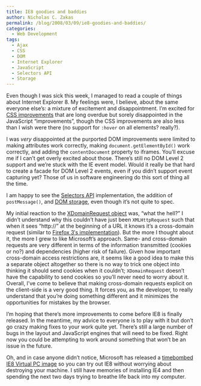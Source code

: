 ```yaml
---
title: IE8 goodies and baddies
author: Nicholas C. Zakas
permalink: /blog/2008/03/09/ie8-goodies-and-baddies/
categories:
  - Web Development
tags:
  - Ajax
  - CSS
  - DOM
  - Internet Explorer
  - JavaScript
  - Selectors API
  - Storage
---
```

Even though I was sick this week, I managed to read a couple of things about Internet Explorer 8. My feelings were, I believe, about the same everyone else&#8217;s: a mixture of excitement and disappointment. I&#8217;m excited for <a title="CSS Improvements in Internet Explorer 8" rel="external" href="http://msdn2.microsoft.com/en-us/library/cc304082(VS.85).aspx">CSS improvements</a> that are long overdue but sorely disappointed in the JavaScript &#8220;improvements&#8221;, though the CSS improvements are also less than I wish were there (no support for `:hover` on all elements? really?).

I was *very* disappointed at the purported DOM improvements were limited to making attributes work correctly, making `document.getElementById()` work correctly, and adding the `contentDocument` property to iframes. You&#8217;ll excuse me if I can&#8217;t get overly excited about those. There&#8217;s still no DOM Level 2 support and we&#8217;re stuck with the IE event model. Would it really be that hard to create a facade for DOM Level 2 events, even if you didn&#8217;t support event capturing yet? Those of us in software engineering do this sort of thing all the time.

I am happy to see the <a title="Selecting Objects with JavaScript" rel="external" href="http://msdn2.microsoft.com/en-us/library/cc288326(VS.85).aspx">Selectors API</a> implementation, the addition of `postMessage()`, and <a title="Introduction to DOM Storage" rel="external" href="http://msdn2.microsoft.com/en-us/library/cc288326(VS.85).aspx">DOM storage</a>, even though it&#8217;s not quite to spec.

My initial reaction to the <a title="XDomainRequest object" rel="external" href="http://msdn2.microsoft.com/en-us/library/cc288060(VS.85).aspx">XDomainRequest object</a> was, &#8220;what the hell?&#8221; I didn&#8217;t understand why this couldn&#8217;t have just been `XMLHttpRequest` such that when it sees &#8220;http://&#8221; at the beginning of a URL it knows it&#8217;s a cross-domain request (similar to <a title="Cross-Site XMLHttpRequest" rel="external" href="http://ejohn.org/blog/cross-site-xmlhttprequest/">Firefox 3&#8242;s implementation</a>). But the more I thought about it, the more I grew to like Microsoft&#8217;s approach. Same- and cross-domain requests are very different in terms of the information transmitted (cookies or no?) and dependencies (higher risk of failure). Given how important cross-domain access restrictions are, it seems like a good idea to make this a separate object altogether so there is no way to trick one object into thinking it should send cookies when it couldn&#8217;t; `XDomainRequest` doesn&#8217;t have the capability to send cookies so you&#8217;ll never need to worry about it. Overall, I&#8217;ve come to believe that making cross-domain requests explicit on the client-side is a very good thing. It forces you, as the developer, to really understand that you&#8217;re doing something different and it minimizes the opportunities for mistakes by the browser.

I&#8217;m hoping that there&#8217;s more improvements to come before IE8 is finally released. In the meantime, my advice to everyone is to play with it but don&#8217;t go crazy making fixes to your work quite yet. There&#8217;s still a large number of bugs in the layout and JavaScript engines that will need to be fixed. Right now you could be attempting to work around something that won&#8217;t be an issue in the future.

Oh, and in case anyone didn&#8217;t notice, Microsoft has released a <a title="Internet Explorer Application Compatibility VPC Image" rel="external" href="http://www.microsoft.com/downloads/details.aspx?FamilyId=21EABB90-958F-4B64-B5F1-73D0A413C8EF&displaylang=en">timebombed IE8 Virtual PC image</a> so you can try out IE8 without worrying about destroying your machine. I still have memories of installing IE4 and then spending the next two days trying to breathe life back into my computer.

